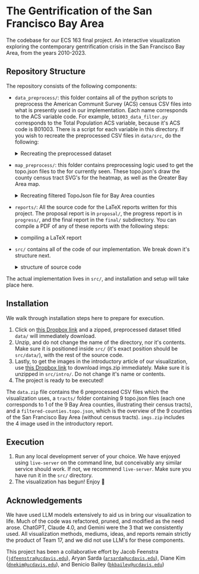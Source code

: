 # The Gentrification of the San Francisco Bay Area 

The codebase for our ECS 163 final project. An interactive visualization exploring the contemporary gentrification crisis in the San Francisco Bay Area, from the years 2010-2023.

## Repository Structure

The repository consists of the following components:

- `data_preprocess/`: this folder contains all of the python scripts to preprocess the American Communit Survey (ACS) census CSV files into what is presently used in our implementation. Each name corresponds to the ACS variable code. For example, `b01003_data_filter.py` corresponds to the Total Population ACS variable, because it's ACS code is B01003. There is a script for each variable in this directory. If you wish to recreate the preprocessed CSV files in `data/src`, do the following:
  
  <details>
  <summary>Recreating the preprocessed dataset</summary>

    1. Navigate to the ACS Data Tables Portal linked [here](https://data.census.gov/).
    2. Enter an ACS code into the search bar, individually: B01003, S1901, S2506, B25064, B25002, or S1501. The following steps apply for _one_ of these ACS Data Table codes, and can be recreated for any of them.
    3.  For a given ACS code, click on the first search result.
    4.  Navigate to **Filters** on the lefthand-side of the GUI.
    5.  Then, navigate to **Census Tract** under the **Geographies** toggle.
    6.  Navigate to **California**. It will now show all counties in CA by census tract.
    7.  Click on one of the 9 Bay Area Counties: Alameda, Contra Costa, Marin, Napa, San Francisco, San Mateo, Santa Clara, Solano or Sonoma.
    8.  Checkmark the **All Census Tracts** option for the given county.
    9.  Redirect to the **California** county page. Repeat steps 7-8 above until all 9 Bay Area counties are accounted
    10.  For the given ACS code, you should see 10 filters at the filter widget, if you've toggled the census tracts of all 9 counties.
    11.  Download the ACS Data Table as a zip file. It will contain several Data, Metadata, and Text CSV files.
    12.  Ensure all of these files are positioned in the same working directory as the corresponding python data filter script. We suggest unzipping the data table in `data_preprocess/`. Run the script (`python3 b01003_data_filter.py` for instance, if B01003 is the current ACS code being queried). It will generate a single CSV file. Pandas is a required package, so make sure you have installed it with `pip` in a local environment. `python3 -m venv venv`, followed by `source venv/bin/activate`, and lastly `pip install pandas`. You are ready to run the script!
    13.  Make sure this CSV file is then moved to the `src/data/` directory, creating it if necessary.
    14.  Repeat steps 2-13 until there is 6 CSV files in `src/data/`. This is the complete preprocessed dataset.
    15.  Now take a break. You've earned it!
  </details>

- `map_preprocess/`: this folder contains preprocessing logic used to get the topo.json files to the for currently seen. These topo.json's draw the county census tract SVG's for
  the heatmap, as well as the Greater Bay Area map.

    <details>
    <summary>Recreating filtered TopoJson file for Bay Area counties</summary>

    1. Navigate to [this github repo](https://github.com/jethin/us-counties-tracts-topojson) containing topojson files for all counties and tracts across america.
    2. The county maps are separated by state. Since California is the 6th state when ordered alphabetically, download 06.topo.json from the counties folder
    3. After downloading, put the topo.json file in the `map_preprocess/counties/` working directory before running `filter.js` (in the same directory), which will filter and select only the bay area counties from all the counties in California.
    4. Now you will have a new file, `filtered-countied.topo.json`. Move this to the `src/data/` folder.
    5. Next, download `tracts.zip` from [the same repo](https://github.com/jethin/us-counties-tracts-topojson).
    6. Unzipping the file, each topo.json file in the folder will correspond to a county in the U.S and is named as the counties FIPS identification code.
    7. You will need to copy the cooresponding files to the following county FIPS codes and put them in the `src/data/tracts/` directory:
    06001, 06013, 06041, 06055, 06075, 06081, 06085, 06095, 06097. These correspond to the 9 Bay Area counties.
    8. And you are finished!
    </details>

- `reports/`: All the source code for the LaTeX reports written for this project. The proposal report is in `proposal/`, the progress report is in `progress/`, and the final report in the `final/` subdirectory. You can compile a PDF of any of these reports with the following steps:

  <details>
  <summary>compiling a LaTeX report</summary>

    1. Navigate to the given parent subdirectory (`proposal/` for the proposal report, and so on) 
    2. Use [this Dropbox link](https://www.dropbox.com/scl/fi/1mdkwptqvdwjf6t91ekvv/imgs.zip?rlkey=94rwuuueltidle266ql889hvw&st=52qckpk2&dl=1) to download `imgs.zip` immediately. Make sure it is unzipped in `reports/`, not the parent subdirectory. Do not change it's name or contents. This only needs to be done once for all reports!
    3. Use whichever approach you desire to compile main.tex. We used `pdflatex main.tex` followed by `bibtex main` (to generate the references), and one more `pdflatex main.tex`. The report will be `main.pdf`.
    4. Apply these steps to any of the LaTeX reports.

  </details>

- `src/` contains all of the code of our implementation. We break down it's structure next.
  <details>
  <summary>structure of source code</summary>

    1. `index.html` is the landing html page; the introductory article is called from here, and we set up a few dependencies.
    2. `style.css` is general styling used throughout the repository; a few basic essential stylings.
    3. `intro/` contains all the code for the article, which is what the user sees when they boot `src/`
        - `intro.html` is the source code for the article
        - `intro.css` includes stylings for the article; namely the images and the table
        - `intro.js` is a simple event handler that loads the article from `index.html`
    4. `vis/` contains all the code for the main Bay Area Map, which is the next part of the visualization (after clicking off the article)
        - `vis.html` is where the map is loaded in. It also has event logic to move to counties.
        - `vis.js` is the logic which handles this click functionality for the counties, as well as tooltipping.
        - `vis.css` is styling for the Bay Area map
    5. `county/` is the meat of our code; this is where all of the visualizations for a given county are housed.
        - `county.html` contains all the svg containers for the heatmap, timeline slider, stream graph, bar chart, and annotations.
        - `county.js` is the most complicated script in the whole project. It draws the heatmap, and has imported methods that handle the
         dashboard visualizations & contents. Also reads in the CSV file. Most of the runtime is called in the `init()` function, and much 
         of the event handling is routed through the timeline slider.
        - `county.css` contains styling for the county view.
        - `values.js` has some large constant attributes that are exported to JavaScript files in `county/`
        - `dashboards/` has all the JavaScript files for the individual visualizations. `annotations.js` handles the timeline annotations, 
        `heatMap.js` handles the heatmap functionality and calculates the values, `medianTable.js` generates the median table in the lower
        right corner. `streamGraph.js` contains the method to generate the stream graph.

  </details>
 
The actual implementation lives in `src/`, and installation and setup will take place here.

## Installation

We walk through installation steps here to prepare for execution.

1. Click on [this Dropbox link](https://www.dropbox.com/scl/fi/jtcbccn71sqrpvz7lwz4y/data.zip?rlkey=v8kzu64khyhtmhlhn6fju69e5&st=8f906n0z&dl=1) and a zipped, preprocessed dataset titled `data/` will immediately download.
2. Unzip, and do not change the name of the directory, nor it's contents. Make sure it is positioned inside `src/` (it's exact position should be `src/data/`), with the rest of the source code.
3. Lastly, to get the images in the introductory article of our visualization, use [this Dropbox link](https://www.dropbox.com/scl/fi/oxvyd2i33sdjcjdkzhb5v/imgs.zip?rlkey=t4qnf6sf5zd832cjiqj647dub&st=3g5rytn2&dl=1) to download imgs.zip immediately. Make sure it is unzipped in `src/intro/`. Do not change it's name or contents.
3. The project is ready to be executed!

The `data.zip` file contains the 6 preprocessed CSV files which the visualization uses, a `tracts/` folder containing 9 topo.json files (each one corresponds to 1 of the 9 Bay Area counties, illustrating their census tracts), and a `filtered-counties.topo.json`, which is the overview of the 9 counties of the San Francisco Bay Area (without census tracts).  `imgs.zip` includes the 4 image used in the introductory report.

## Execution

1. Run any local development server of your choice. We have enjoyed using `live-server` on the command line, but conceivably any similar service should work. If not, we recommend `live-server`. Make sure you have run it in the `src/` directory.
2. The visualization has begun! Enjoy 🙂

## Acknowledgements

We have used LLM models extensively to aid us in bring our visualization to life. Much of the code was refactored, pruned, and modified as the need arose. ChatGPT, Claude 4.0,
and Gemini were the 3 that we consistently used. All visualization methods, mediums, ideas, and reports remain strictly the product of Team 17, and we did not use LLM's for these components.

This project has been a collaborative effort by Jacob Feenstra ([`jdfeenstra@ucdavis.edu`](jdfeenstra@ucdavis.edu)), Aryan Sarda ([`arsarda@ucdavis.edu`](arsarda@ucdavis.edu)), Diane Kim ([`dnekim@ucdavis.edu`](dnekim@ucdavis.edu)), and Benicio Bailey ([`bkbailey@ucdavis.edu`](bkbailey@ucdavis.edu))
